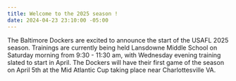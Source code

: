 ```yaml
---
title: Welcome to the 2025 season !
date: 2024-04-23 23:10:00 -05:00
---
```


The Baltimore Dockers are excited to announce the start of the USAFL 2025 season. Trainings are currently being held Lansdowne Middle School on Saturday morning from 9:30 - 11:30 am, with Wednesday evening training slated to start in April. The Dockers will have their first game of the season on April 5th at the Mid Atlantic Cup taking place near Charlottesville VA.
